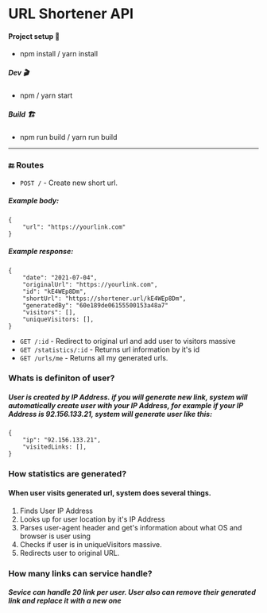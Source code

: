 # URL Shortener API

#### Project setup 🔧
-   npm install / yarn install
##### Dev 🎬
-   npm  / yarn start
##### Build 🏗️
-   npm run build / yarn run build

---

### 🔚 Routes
- `POST /` -  Create new short url.
##### Example body: 
```
{
	"url": "https://yourlink.com"
}
```
##### Example response:
```
{
	"date": "2021-07-04",
	"originalUrl": "https://yourlink.com",
	"id": "kE4WEp8Dm",
	"shortUrl": "https://shortener.url/kE4WEp8Dm",
	"generatedBy": "60e189de06155500153a48a7"
	"visitors": [],
	"uniqueVisitors: [],
}
```
- `GET /:id` - Redirect to original url and add user to visitors massive
- `GET /statistics/:id` - Returns url information by it's id
- `GET /urls/me` - Returns all my generated urls.


### Whats is definiton of user?
##### User is created by IP Address. if you will generate new link, system will automatically create user with your IP Address, for example if your IP Address is  92.156.133.21, system will generate user like this:
```
{
	"ip": "92.156.133.21",
	"visitedLinks: [],
}
```
### How statistics are generated?
#### When user visits generated url, system does several things.
 1. Finds User IP Address
 2. Looks up for user location by it's IP Address
 3. Parses user-agent header and get's information about what OS and browser is user using
 4. Checks if user is in uniqueVisitors massive.
 5. Redirects user to original URL.

### How many links can service handle?
##### Sevice can handle 20 link per user. User also can remove their generated link and replace it with a new one
